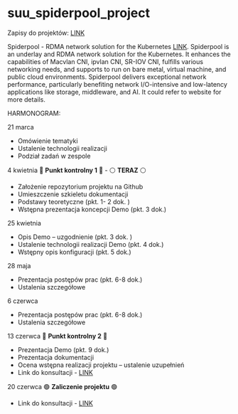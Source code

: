 # suu_spiderpool_project

Zapisy do projektów: [LINK](https://docs.google.com/spreadsheets/d/1aBbVXf83pMiSswn5aqrRwD_OxMMmgdJ8Jzq8A_bWfTg/edit#gid=0)

Spiderpool - RDMA network solution for the Kubernetes [LINK](https://spidernet-io.github.io/spiderpool/v0.9/#license). Spiderpool is an underlay and RDMA network solution for the Kubernetes. It enhances the capabilities of Macvlan CNI, ipvlan CNI, SR-IOV CNI, fulfills various networking needs, and supports to run on bare metal, virtual machine, and public cloud environments. Spiderpool delivers exceptional network performance, particularly benefiting network I/O-intensive and low-latency applications like storage, middleware, and AI. It could refer to website for more details.

HARMONOGRAM:

21 marca 
- Omówienie tematyki
- Ustalenie technologii realizacji
- Podział zadań w zespole

4 kwietnia 🔴 **Punkt kontrolny 1** 🔴 - ⚪ **TERAZ** ⚪
- Założenie repozytorium projektu na Github
- Umieszczenie szkieletu dokumentacji
- Podstawy teoretyczne (pkt. 1- 2 dok. )
- Wstępna prezentacja koncepcji Demo (pkt. 3 dok.)
  
25 kwietnia
- Opis Demo – uzgodnienie (pkt. 3 dok. )
- Ustalenie technologii realizacji Demo (pkt. 4 dok.)
- Wstępny opis konfiguracji (pkt. 5 dok.)

28 maja
- Prezentacja postępów prac (pkt. 6-8 dok.)
- Ustalenia szczegółowe

6 czerwca
- Prezentacja postępów prac (pkt. 6-8 dok.)
- Ustalenia szczegółowe

13 czerwca 🔴 **Punkt kontrolny 2** 🔴
- Prezentacja Demo (pkt. 9 dok.)
- Prezentacja dokumentacji
- Ocena wstępna realizacji projektu – ustalenie uzupełnień
- Link do konsultacji - [LINK](https://mche.webex.com/meet/k.zielinski)

20 czerwca 🟢 **Zaliczenie projektu** 🟢
- Link do konsultacji - [LINK](https://mche.webex.com/meet/k.zielinski)
